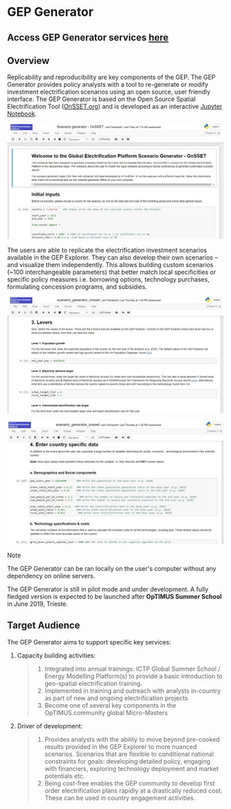 # GEP Generator

## Access GEP Generator services [here](https://github.com/global-electrification-platform/gep-onsset)

## Overview

Replicability and reproducibility are key components of the GEP. The GEP Generator provides policy analysts with a tool to re-generate or modify investment electrification scenarios using an open source, user friendly interface. The GEP Generator is based on the Open Source Spatial Electrification Tool ([OnSSET.org](http://www.onsset.org/)) and is developed as an interactive [Jupyter Notebook](https://jupyter.org/).


![](images/GEP_ScenGen_1.jpg)

The users are able to replicate the electrification investment scenarios available in the GEP Explorer. They can also develop their own scenarios – and visualize them independently. This allows building custom scenarios (~100 interchangeable parameters) that better match local specificities or specific policy measures i.e. borrowing options, technology purchases, formulating concession programs, and subsidies.


![](images/GEP_ScenGen_2.jpg)


![](images/GEP_ScenGen_3.jpg)

<div class="note">

<div class="admonition-title"> Note

</div>

The GEP Generator can be ran locally on the user's computer without any dependency on online servers.

The GEP Generator is still in pilot mode and under development. A fully fledged version is expected to be launched after **OpTIMUS Summer School** in June 2019, Trieste.

</div>

## Target Audience 

The GEP Generator aims to support specific key services:

1.  Capacity building activities:
    
    > 1.  Integrated into annual trainings: ICTP Global Summer School /
    >     Energy Modelling Platform(s) to provide a basic introduction
    >     to geo-spatial electrification training.
    > 2.  Implemented in training and outreach with analysts in-country
    >     as part of new and ongoing electrification projects
    > 3.  Become one of several key components in the OpTIMUS.community
    >     global Micro-Masters

2.  Driver of development:
    
    > 1.  Provides analysts with the ability to move beyond pre-cooked
    >     results provided in the GEP Explorer to more nuanced
    >     scenarios. Scenarios that are flexible to conditional national
    >     constraints for goals: developing detailed policy, engaging
    >     with financiers, exploring technology deployment and market
    >     potentials etc.
    > 2.  Being cost-free enables the GEP community to develop first
    >     order electrification plans rapidly at a drastically reduced
    >     cost. These can be used in country engagement activities.
